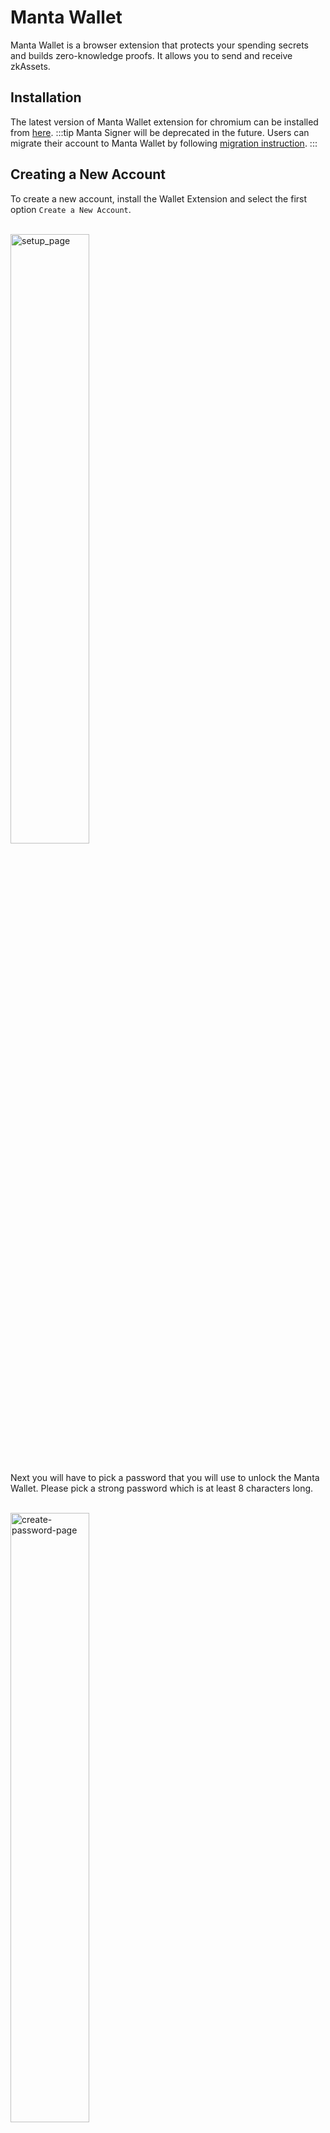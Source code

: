 # Manta Wallet

Manta Wallet is a browser extension that protects your spending secrets and builds zero-knowledge proofs. It allows you to send and receive zkAssets.

## Installation

The latest version of Manta Wallet extension for chromium can be installed from [here](https://chrome.google.com/webstore/detail/manta-walletstaging/ojfnheclkhcophocgofibdgofgijnfck).
:::tip
Manta Signer will be deprecated in the future. Users can migrate their account to Manta Wallet by following [migration instruction](/docs/guides/MantaWalletMigration).
:::

## Creating a New Account

To create a new account, install the Wallet Extension and select the first option `Create a New Account`.

<br/>

   <div style={{textAlign: 'center'}}>
    <img alt="setup_page" src="/img/guides/manta-wallet/setup_page.png" width="50%"/>
   </div>
<br/>

Next you will have to pick a password that you will use to unlock the Manta Wallet. Please pick a strong password which is at least 8 characters long.

<br/>

   <div style={{textAlign: 'center'}}>
    <img alt="create-password-page" src="/img/guides/manta-wallet/create-password-page.png" width="50%"/>
   </div>
<br/>

You will be brought to a page that displays your secret recovery phrase. Click the hidden icon in order to reveal it.

<br/>

   <div style={{textAlign: 'center'}}>
    <img alt="recovery-phrase-hidden" src="/img/guides/manta-wallet/recovery-phrase-hidden.png" width="50%"/>
   </div>
<br/>

:::warning
Write down your recovery phrase offline, somewhere hidden and secure. It is the only way to recover your assets if you lose access to your computer or forget your password!
:::


After you have created your account, you will be brought to the home page. And for the first time you need to sync zkAssets manually.

<br/>

   <div style={{textAlign: 'center'}}>
    <img alt="sync-data" src="/img/guides/manta-wallet/sync-data.png" width="50%"/>
   </div>
<br/>

And after the sync is finished. You can switch to zkAssets and starting to use it.

<br/>

   <div style={{textAlign: 'center'}}>
    <img alt="sync-data" src="/img/guides/manta-wallet/switch-zk.png" width="50%"/>
   </div>
<br/>
